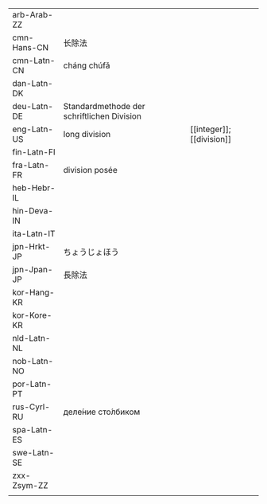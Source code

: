 | | | |
|-|-|-|
| arb-Arab-ZZ |  |  |
| cmn-Hans-CN | 长除法 |  |
| cmn-Latn-CN | cháng chúfǎ |  |
| dan-Latn-DK |  |  |
| deu-Latn-DE | Standardmethode der schriftlichen Division |  |
| eng-Latn-US | long division | [[integer]]; [[division]] |
| fin-Latn-FI |  |  |
| fra-Latn-FR | division posée |  |
| heb-Hebr-IL |  |  |
| hin-Deva-IN |  |  |
| ita-Latn-IT |  |  |
| jpn-Hrkt-JP | ちょうじょほう |  |
| jpn-Jpan-JP | 長除法 |  |
| kor-Hang-KR |  |  |
| kor-Kore-KR |  |  |
| nld-Latn-NL |  |  |
| nob-Latn-NO |  |  |
| por-Latn-PT |  |  |
| rus-Cyrl-RU | деле́ние сто́лбиком |  |
| spa-Latn-ES |  |  |
| swe-Latn-SE |  |  |
| zxx-Zsym-ZZ |  |  |
|  |  |  |
